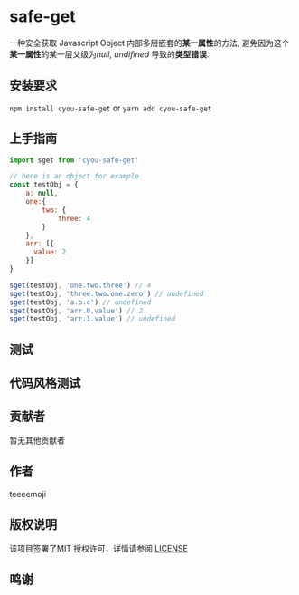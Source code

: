 # safe-get

一种安全获取 Javascript Object 内部多层嵌套的**某一属性**的方法, 避免因为这个**某一属性**的某一层父级为*null*, *undifined* 导致的**类型错误**.

## 安装要求
```npm install cyou-safe-get```
or
```yarn add cyou-safe-get```

## 上手指南
```javascript
import sget from 'cyou-safe-get'

// here is an object for example
const testObj = {
    a: null,
    one:{
        two: {
            three: 4
        }
    },
    arr: [{
      value: 2  
    }]
}

sget(testObj, 'one.two.three') // 4
sget(testObj, 'three.two.one.zero') // undefined
sget(testObj, 'a.b.c') // undefined
sget(testObj, 'arr.0.value') // 2
sget(testObj, 'arr.1.value') // undefined
```

## 测试

## 代码风格测试

## 贡献者
暂无其他贡献者

## 作者
teeeemoji

## 版权说明
该项目签署了MIT 授权许可，详情请参阅 [LICENSE](./LICENSE)

## 鸣谢
